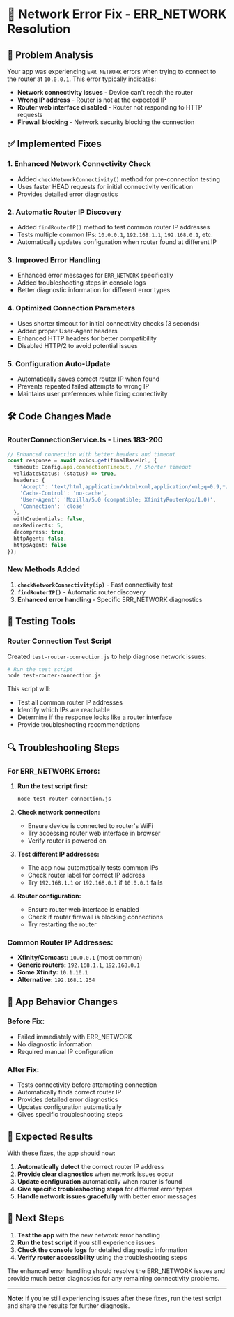 # 🔧 Network Error Fix - ERR_NETWORK Resolution

## 🎯 Problem Analysis

Your app was experiencing `ERR_NETWORK` errors when trying to connect to the router at `10.0.0.1`. This error typically indicates:

- **Network connectivity issues** - Device can't reach the router
- **Wrong IP address** - Router is not at the expected IP
- **Router web interface disabled** - Router not responding to HTTP requests
- **Firewall blocking** - Network security blocking the connection

## ✅ Implemented Fixes

### 1. **Enhanced Network Connectivity Check**
- Added `checkNetworkConnectivity()` method for pre-connection testing
- Uses faster HEAD requests for initial connectivity verification
- Provides detailed error diagnostics

### 2. **Automatic Router IP Discovery**
- Added `findRouterIP()` method to test common router IP addresses
- Tests multiple common IPs: `10.0.0.1`, `192.168.1.1`, `192.168.0.1`, etc.
- Automatically updates configuration when router found at different IP

### 3. **Improved Error Handling**
- Enhanced error messages for `ERR_NETWORK` specifically
- Added troubleshooting steps in console logs
- Better diagnostic information for different error types

### 4. **Optimized Connection Parameters**
- Uses shorter timeout for initial connectivity checks (3 seconds)
- Added proper User-Agent headers
- Enhanced HTTP headers for better compatibility
- Disabled HTTP/2 to avoid potential issues

### 5. **Configuration Auto-Update**
- Automatically saves correct router IP when found
- Prevents repeated failed attempts to wrong IP
- Maintains user preferences while fixing connectivity

## 🛠️ Code Changes Made

### RouterConnectionService.ts - Lines 183-200
```typescript
// Enhanced connection with better headers and timeout
const response = await axios.get(finalBaseUrl, {
  timeout: Config.api.connectionTimeout, // Shorter timeout
  validateStatus: (status) => true,
  headers: {
    'Accept': 'text/html,application/xhtml+xml,application/xml;q=0.9,*/*;q=0.8',
    'Cache-Control': 'no-cache',
    'User-Agent': 'Mozilla/5.0 (compatible; XfinityRouterApp/1.0)',
    'Connection': 'close'
  },
  withCredentials: false,
  maxRedirects: 5,
  decompress: true,
  httpAgent: false,
  httpsAgent: false
});
```

### New Methods Added
1. **`checkNetworkConnectivity(ip)`** - Fast connectivity test
2. **`findRouterIP()`** - Automatic router discovery
3. **Enhanced error handling** - Specific ERR_NETWORK diagnostics

## 🧪 Testing Tools

### Router Connection Test Script
Created `test-router-connection.js` to help diagnose network issues:

```bash
# Run the test script
node test-router-connection.js
```

This script will:
- Test all common router IP addresses
- Identify which IPs are reachable
- Determine if the response looks like a router interface
- Provide troubleshooting recommendations

## 🔍 Troubleshooting Steps

### For ERR_NETWORK Errors:

1. **Run the test script first:**
   ```bash
   node test-router-connection.js
   ```

2. **Check network connection:**
   - Ensure device is connected to router's WiFi
   - Try accessing router web interface in browser
   - Verify router is powered on

3. **Test different IP addresses:**
   - The app now automatically tests common IPs
   - Check router label for correct IP address
   - Try `192.168.1.1` or `192.168.0.1` if `10.0.0.1` fails

4. **Router configuration:**
   - Ensure router web interface is enabled
   - Check if router firewall is blocking connections
   - Try restarting the router

### Common Router IP Addresses:
- **Xfinity/Comcast:** `10.0.0.1` (most common)
- **Generic routers:** `192.168.1.1`, `192.168.0.1`
- **Some Xfinity:** `10.1.10.1`
- **Alternative:** `192.168.1.254`

## 📱 App Behavior Changes

### Before Fix:
- Failed immediately with ERR_NETWORK
- No diagnostic information
- Required manual IP configuration

### After Fix:
- Tests connectivity before attempting connection
- Automatically finds correct router IP
- Provides detailed error diagnostics
- Updates configuration automatically
- Gives specific troubleshooting steps

## 🎯 Expected Results

With these fixes, the app should now:

1. **Automatically detect** the correct router IP address
2. **Provide clear diagnostics** when network issues occur
3. **Update configuration** automatically when router is found
4. **Give specific troubleshooting steps** for different error types
5. **Handle network issues gracefully** with better error messages

## 🚀 Next Steps

1. **Test the app** with the new network error handling
2. **Run the test script** if you still experience issues
3. **Check the console logs** for detailed diagnostic information
4. **Verify router accessibility** using the troubleshooting steps

The enhanced error handling should resolve the ERR_NETWORK issues and provide much better diagnostics for any remaining connectivity problems.

---

**Note:** If you're still experiencing issues after these fixes, run the test script and share the results for further diagnosis.
